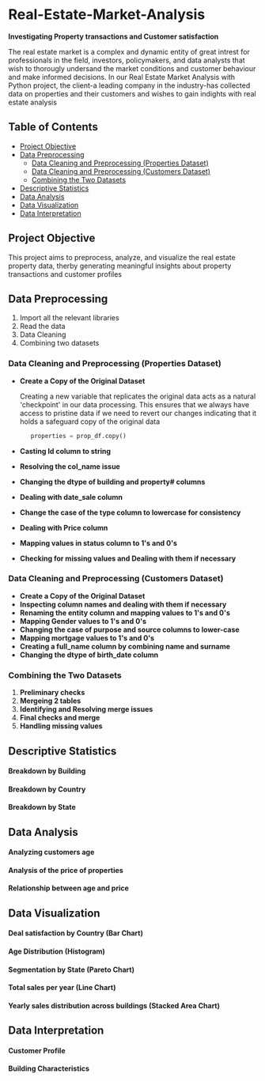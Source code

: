 # Real-Estate-Market-Analysis
**Investigating Property transactions and Customer satisfaction**

The real estate market is a complex and dynamic entity of great intrest for professionals in the field, investors, policymakers, and data analysts that wish to thorougly undersand the market conditions and customer behaviour and make informed decisions. In our Real Estate Market Analysis with Python project, the client-a leading company in the industry-has collected data on properties and their customers and wishes to gain indights with real estate analysis

## Table of Contents
- [Project Objective](#Project-Objective)
- [Data Preprocessing](#Data-Preprocessing)
  - [Data Cleaning and Preprocessing (Properties Dataset)](#Data-Cleaning-and-Preprocessing (Properties Dataset))
  - [Data Cleaning and Preprocessing (Customers Dataset)](#Data-Cleaning-and-Preprocessing (Customers Dataset))
  - [Combining the Two Datasets](#Combining-the-Two-Datasets)
- [Descriptive Statistics](#Descriptive-Statistics)
- [Data Analysis](#Data-Analysis)
- [Data Visualization](#Data-Visualization)
- [Data Interpretation](#Data-Interpretation)


## Project Objective
This project aims to preprocess, analyze, and visualize the real estate property data, therby generating meaningful insights about property transactions and customer profiles

## Data Preprocessing
1. Import all the relevant libraries
2. Read the data
3. Data Cleaning
4. Combining two datasets

### Data Cleaning and Preprocessing (Properties Dataset)
- **Create a Copy of the Original Dataset**
  
  Creating a new variable that replicates the original data acts as a natural 'checkpoint' in our data processing. This ensures that we always have access to pristine data if we need to revert our changes indicating that it holds a safeguard copy of the original data
  ```python
     properties = prop_df.copy()
  ```

- **Casting Id column to string**
  
- **Resolving the col_name issue**
- **Changing the dtype of building and property# columns**
- **Dealing with date_sale column**
- **Change the case of the type column to lowercase for consistency**
- **Dealing with Price column**
- **Mapping values in status column to 1's and 0's**
- **Checking for missing values and Dealing with them if necessary**

### Data Cleaning and Preprocessing (Customers Dataset)
- **Create a Copy of the Original Dataset**
- **Inspecting column names and dealing with them if necessary**
- **Renaming the entity column and mapping values to 1's and 0's**
- **Mapping Gender values to 1's and 0's**
- **Changing the case of purpose and source columns to lower-case**
- **Mapping mortgage values to 1's and 0's**
- **Creating a full_name column by combining name and surname**
- **Changing the dtype of birth_date column**

### Combining the Two Datasets
1. **Preliminary checks**
2. **Mergeing 2 tables**
3. **Identifying and Resolving merge issues**
4. **Final checks and merge**
5. **Handling missing values**

## Descriptive Statistics
#### Breakdown by Building
#### Breakdown by Country
#### Breakdown by State

## Data Analysis
#### Analyzing customers age
#### Analysis of the price of properties
#### Relationship between age and price

## Data Visualization
#### Deal satisfaction by Country (Bar Chart)
#### Age Distribution (Histogram)
#### Segmentation by State (Pareto Chart)
#### Total sales per year (Line Chart)
#### Yearly sales distribution across buildings (Stacked Area Chart)

## Data Interpretation 
#### Customer Profile
#### Building Characteristics 

